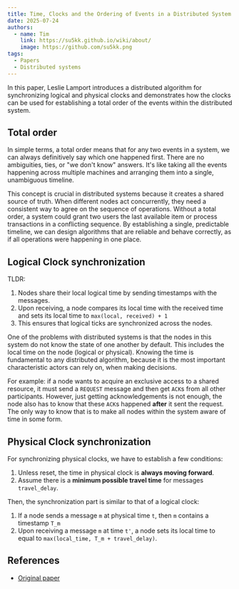 ```yaml
---
title: Time, Clocks and the Ordering of Events in a Distributed System by Leslie Lamport.
date: 2025-07-24
authors:
  - name: Tim
    link: https://su5kk.github.io/wiki/about/
    image: https://github.com/su5kk.png
tags:
  - Papers
  - Distributed systems
---
```


In this paper, Leslie Lamport introduces a distributed algorithm for
synchronizing logical and physical clocks and demonstrates how the clocks can be used for
establishing a total order of the events within the distributed system.
<!--more-->

## Total order
In simple terms, a total order means that for any two events in a system, we can always definitively say which one happened first. There are no ambiguities, ties, or "we don't know" answers. It's like taking all the events happening across multiple machines and arranging them into a single, unambiguous timeline.

This concept is crucial in distributed systems because it creates a shared source of truth. When different nodes act concurrently, they need a consistent way to agree on the sequence of operations. Without a total order, a system could grant two users the last available item or process transactions in a conflicting sequence. By establishing a single, predictable timeline, we can design algorithms that are reliable and behave correctly, as if all operations were happening in one place.

## Logical Clock synchronization

TLDR:
1. Nodes share their local logical time by sending timestamps with the messages.
2. Upon receiving, a node compares its local time with the received time and
   sets its local time to `max(local, received) + 1`
3. This ensures that logical ticks are synchronized across the nodes.

One of the problems with distributed systems is that the nodes in this system do
not know the state of one another by default. This includes the local time on
the node (logical or physical). Knowing the time is fundamental to any
distributed algorithm, because it is the most important characteristic actors
can rely on, when making decisions.

For example: if a node wants to acquire an exclusive access to a shared
resource, it must send a `REQUEST` message and then get `ACK`s from all other participants. However, just getting
acknowledgements is not enough, the node also has to know that these `ACK`s
happened **after** it sent the request. The only way to know that is to make all
nodes within the system aware of time in some form.

## Physical Clock synchronization

For synchronizing physical clocks, we have to establish a few conditions:
1. Unless reset, the time in physical clock is **always moving forward**.
2. Assume there is a **minimum possible travel time** for messages
   `travel_delay`.

Then, the synchronization part is similar to that of a logical clock:
1. If a node sends a message `m` at physical time `t`, then `m` contains a timestamp `T_m`
2. Upon receiving a message `m` at time `t'`, a node sets its local time to equal to `max(local_time, T_m + travel_delay)`.

## References

- [Original paper](https://lamport.azurewebsites.net/pubs/time-clocks.pdf)
